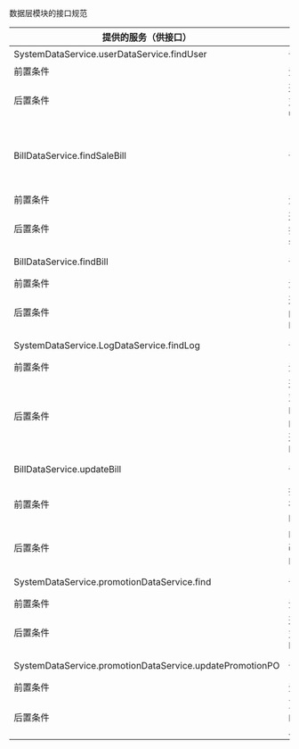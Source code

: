 数据层模块的接口规范

| 提供的服务（供接口）                               |                                    |                                          |
| ---------------------------------------- | ---------------------------------- | ---------------------------------------- |
| SystemDataService.userDataService.findUser | 语法                                 | public userPo finduser(int id);          |
| 前置条件                                     | 无                                  |                                          |
| 后置条件                                     | 返回该用户ID对应的userPO                   |                                          |
| BillDataService.findSaleBill             | 语法                                 | public ArrayList<SaleBillPO> findSaleBill(String time,String commodityName, String customName, String salesmanName,String warehouseName); |
| 前置条件                                     | 无                                  |                                          |
| 后置条件                                     | 返回按条件查找的saleBillPO                 |                                          |
| BillDataService.findBill                 | 语法                                 | public ArrayList<BillPO> findBill(String Condition); |
| 前置条件                                     | 无                                  |                                          |
| 后置条件                                     | 返回符合条件的所有单据PO                      |                                          |
| SystemDataService.LogDataService.findLog | 语法                                 | public ArrayList<LogPO> findLog(int logID); |
| 前置条件                                     | 无                                  |                                          |
| 后置条件                                     | 返回该日志id对应的LogPo,如果ID为特定值则返回所有LogPO |                                          |
| BillDataService.updateBill               | 语法                                 | public void updateBill(ArrayList<BillPO>); |
| 前置条件                                     | 持久化文件中存在参数传入的BillPO                |                                          |
| 后置条件                                     | BillPO的信息改为参数中BillPO的信息            |                                          |
| SystemDataService.promotionDataService.find | 语法                                 | public ArrayList<PromotionPO> find(String type); |
| 前置条件                                     | 无                                  |                                          |
| 后置条件                                     | 返回参数类型对应的所有PromotionPO             |                                          |
| SystemDataService.promotionDataService.updatePromotionPO | 语法                                 | public void updatePromotionPO(ArrayList<PromotionPO>); |
| 前置条件                                     | 无                                  |                                          |
| 后置条件                                     | 更新数据库里的促销策略信息                      |                                          |